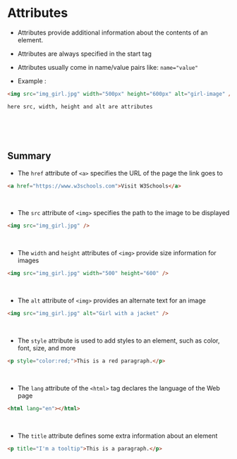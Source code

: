 # Attributes

- Attributes provide additional information about the contents of an element.

- Attributes are always specified in the start tag

- Attributes usually come in name/value pairs like: `name="value"`
- Example :

```html
<img src="img_girl.jpg" width="500px" height="600px" alt="girl-image" />

here src, width, height and alt are attributes
```

&nbsp;

&nbsp;

## Summary

- The `href` attribute of `<a>` specifies the URL of the page the link goes to

```html
<a href="https://www.w3schools.com">Visit W3Schools</a>
```

&nbsp;

- The `src` attribute of `<img>` specifies the path to the image to be displayed

```html
<img src="img_girl.jpg" />
```

&nbsp;

- The `width` and `height` attributes of `<img>` provide size information for images

```html
<img src="img_girl.jpg" width="500" height="600" />
```

&nbsp;

- The `alt` attribute of `<img>` provides an alternate text for an image

```html
<img src="img_girl.jpg" alt="Girl with a jacket" />
```

&nbsp;

- The `style` attribute is used to add styles to an element, such as color, font, size, and more

```html
<p style="color:red;">This is a red paragraph.</p>
```

&nbsp;

- The `lang` attribute of the `<html>` tag declares the language of the Web page

```html
<html lang="en"></html>
```

&nbsp;

- The `title` attribute defines some extra information about an element

```html
<p title="I'm a tooltip">This is a paragraph.</p>
```

&nbsp;
